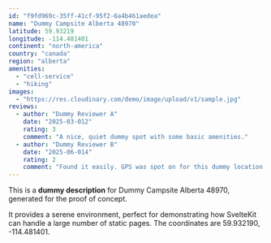 ```yaml
---
id: "f9fd969c-35ff-41cf-95f2-6a4b461aedea"
name: "Dummy Campsite Alberta 48970"
latitude: 59.93219
longitude: -114.481401
continent: "north-america"
country: "canada"
region: "alberta"
amenities:
  - "cell-service"
  - "hiking"
images:
  - "https://res.cloudinary.com/demo/image/upload/v1/sample.jpg"
reviews:
  - author: "Dummy Reviewer A"
    date: "2025-03-012"
    rating: 3
    comment: "A nice, quiet dummy spot with some basic amenities."
  - author: "Dummy Reviewer B"
    date: "2025-06-014"
    rating: 2
    comment: "Found it easily. GPS was spot on for this dummy location."
---
```


This is a **dummy description** for Dummy Campsite Alberta 48970, generated for the proof of concept.

It provides a serene environment, perfect for demonstrating how SvelteKit can handle a large number of static pages. The coordinates are 59.932190, -114.481401.
